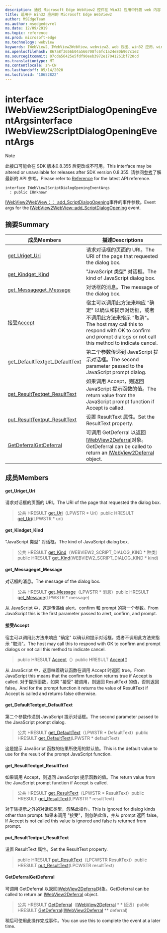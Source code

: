 ```yaml
---
description: 通过 Microsoft Edge WebView2 控件在 Win32 应用中托管 web 内容
title: 适用于 Win32 应用的 Microsoft Edge WebView2
author: MSEdgeTeam
ms.author: msedgedevrel
ms.date: 12/09/2019
ms.topic: reference
ms.prod: microsoft-edge
ms.technology: webview
keywords: IWebView2、IWebView2WebView、webview2、web 视图、win32 应用、win32、edge
ms.openlocfilehash: 867a8f3656b04a566708fc6fc1a24e80b967c1e2
ms.sourcegitcommit: 07cda56425e5fdf90eeb3972e17041261bf720cd
ms.translationtype: MT
ms.contentlocale: zh-CN
ms.lasthandoff: 05/14/2020
ms.locfileid: "10652822"
---
```

# <span data-ttu-id="8743c-104">interface IWebView2ScriptDialogOpeningEventArgs</span><span class="sxs-lookup"><span data-stu-id="8743c-104">interface IWebView2ScriptDialogOpeningEventArgs</span></span> 

> [!NOTE]
> <span data-ttu-id="8743c-105">此接口可能会在 SDK 版本0.8.355 后更改或不可用。</span><span class="sxs-lookup"><span data-stu-id="8743c-105">This interface may be altered or unavailable for releases after SDK version 0.8.355.</span></span> <span data-ttu-id="8743c-106">请参阅[参考](../../../webview2-api-reference.md)了解最新的 API 参考。</span><span class="sxs-lookup"><span data-stu-id="8743c-106">Please refer to [Reference](../../../webview2-api-reference.md) for the latest API reference.</span></span>

```
interface IWebView2ScriptDialogOpeningEventArgs
  : public IUnknown
```

<span data-ttu-id="8743c-107">[IWebView2WebView：： add_ScriptDialogOpening](IWebView2WebView.md#add_scriptdialogopening)事件的事件参数。</span><span class="sxs-lookup"><span data-stu-id="8743c-107">Event args for the [IWebView2WebView::add_ScriptDialogOpening](IWebView2WebView.md#add_scriptdialogopening) event.</span></span>

## <span data-ttu-id="8743c-108">摘要</span><span class="sxs-lookup"><span data-stu-id="8743c-108">Summary</span></span>

 <span data-ttu-id="8743c-109">成员</span><span class="sxs-lookup"><span data-stu-id="8743c-109">Members</span></span>                        | <span data-ttu-id="8743c-110">描述</span><span class="sxs-lookup"><span data-stu-id="8743c-110">Descriptions</span></span>
--------------------------------|---------------------------------------------
[<span data-ttu-id="8743c-111">get_Uri</span><span class="sxs-lookup"><span data-stu-id="8743c-111">get_Uri</span></span>](#get_uri) | <span data-ttu-id="8743c-112">请求对话框的页面的 URI。</span><span class="sxs-lookup"><span data-stu-id="8743c-112">The URI of the page that requested the dialog box.</span></span>
[<span data-ttu-id="8743c-113">get_Kind</span><span class="sxs-lookup"><span data-stu-id="8743c-113">get_Kind</span></span>](#get_kind) | <span data-ttu-id="8743c-114">"JavaScript 类型" 对话框。</span><span class="sxs-lookup"><span data-stu-id="8743c-114">The kind of JavaScript dialog box.</span></span>
[<span data-ttu-id="8743c-115">get_Message</span><span class="sxs-lookup"><span data-stu-id="8743c-115">get_Message</span></span>](#get_message) | <span data-ttu-id="8743c-116">对话框的消息。</span><span class="sxs-lookup"><span data-stu-id="8743c-116">The message of the dialog box.</span></span>
[<span data-ttu-id="8743c-117">接受</span><span class="sxs-lookup"><span data-stu-id="8743c-117">Accept</span></span>](#accept) | <span data-ttu-id="8743c-118">宿主可以调用此方法来响应 "确定" 以确认和提示对话框，或者不调用此方法来指示 "取消"。</span><span class="sxs-lookup"><span data-stu-id="8743c-118">The host may call this to respond with OK to confirm and prompt dialogs or not call this method to indicate cancel.</span></span>
[<span data-ttu-id="8743c-119">get_DefaultText</span><span class="sxs-lookup"><span data-stu-id="8743c-119">get_DefaultText</span></span>](#get_defaulttext) | <span data-ttu-id="8743c-120">第二个参数传递到 JavaScript 提示对话框。</span><span class="sxs-lookup"><span data-stu-id="8743c-120">The second parameter passed to the JavaScript prompt dialog.</span></span>
[<span data-ttu-id="8743c-121">get_ResultText</span><span class="sxs-lookup"><span data-stu-id="8743c-121">get_ResultText</span></span>](#get_resulttext) | <span data-ttu-id="8743c-122">如果调用 Accept，则返回 JavaScript 提示函数的值。</span><span class="sxs-lookup"><span data-stu-id="8743c-122">The return value from the JavaScript prompt function if Accept is called.</span></span>
[<span data-ttu-id="8743c-123">put_ResultText</span><span class="sxs-lookup"><span data-stu-id="8743c-123">put_ResultText</span></span>](#put_resulttext) | <span data-ttu-id="8743c-124">设置 ResultText 属性。</span><span class="sxs-lookup"><span data-stu-id="8743c-124">Set the ResultText property.</span></span>
[<span data-ttu-id="8743c-125">GetDeferral</span><span class="sxs-lookup"><span data-stu-id="8743c-125">GetDeferral</span></span>](#getdeferral) | <span data-ttu-id="8743c-126">可调用 GetDeferral 以返回[IWebView2Deferral](IWebView2Deferral.md)对象。</span><span class="sxs-lookup"><span data-stu-id="8743c-126">GetDeferral can be called to return an [IWebView2Deferral](IWebView2Deferral.md) object.</span></span>

## <span data-ttu-id="8743c-127">成员</span><span class="sxs-lookup"><span data-stu-id="8743c-127">Members</span></span>

#### <span data-ttu-id="8743c-128">get_Uri</span><span class="sxs-lookup"><span data-stu-id="8743c-128">get_Uri</span></span> 

<span data-ttu-id="8743c-129">请求对话框的页面的 URI。</span><span class="sxs-lookup"><span data-stu-id="8743c-129">The URI of the page that requested the dialog box.</span></span>

> <span data-ttu-id="8743c-130">公共 HRESULT [get_Uri](#get_uri)（LPWSTR \* Uri）</span><span class="sxs-lookup"><span data-stu-id="8743c-130">public HRESULT [get_Uri](#get_uri)(LPWSTR \* uri)</span></span>

#### <span data-ttu-id="8743c-131">get_Kind</span><span class="sxs-lookup"><span data-stu-id="8743c-131">get_Kind</span></span> 

<span data-ttu-id="8743c-132">"JavaScript 类型" 对话框。</span><span class="sxs-lookup"><span data-stu-id="8743c-132">The kind of JavaScript dialog box.</span></span>

> <span data-ttu-id="8743c-133">公共 HRESULT [get_Kind](#get_kind)（WEBVIEW2_SCRIPT_DIALOG_KIND \* 种类）</span><span class="sxs-lookup"><span data-stu-id="8743c-133">public HRESULT [get_Kind](#get_kind)(WEBVIEW2_SCRIPT_DIALOG_KIND \* kind)</span></span>

#### <span data-ttu-id="8743c-134">get_Message</span><span class="sxs-lookup"><span data-stu-id="8743c-134">get_Message</span></span> 

<span data-ttu-id="8743c-135">对话框的消息。</span><span class="sxs-lookup"><span data-stu-id="8743c-135">The message of the dialog box.</span></span>

> <span data-ttu-id="8743c-136">公共 HRESULT [get_Message](#get_message)（LPWSTR \* 消息）</span><span class="sxs-lookup"><span data-stu-id="8743c-136">public HRESULT [get_Message](#get_message)(LPWSTR \* message)</span></span>

<span data-ttu-id="8743c-137">从 JavaScript 中，这是传递给 alert、confirm 和 prompt 的第一个参数。</span><span class="sxs-lookup"><span data-stu-id="8743c-137">From JavaScript this is the first parameter passed to alert, confirm, and prompt.</span></span>

#### <span data-ttu-id="8743c-138">接受</span><span class="sxs-lookup"><span data-stu-id="8743c-138">Accept</span></span> 

<span data-ttu-id="8743c-139">宿主可以调用此方法来响应 "确定" 以确认和提示对话框，或者不调用此方法来指示 "取消"。</span><span class="sxs-lookup"><span data-stu-id="8743c-139">The host may call this to respond with OK to confirm and prompt dialogs or not call this method to indicate cancel.</span></span>

> <span data-ttu-id="8743c-140">public HRESULT [Accept](#accept)（）</span><span class="sxs-lookup"><span data-stu-id="8743c-140">public HRESULT [Accept](#accept)()</span></span>

<span data-ttu-id="8743c-141">从 JavaScript 中，这意味着确认函数在调用 Accept 时返回 true。</span><span class="sxs-lookup"><span data-stu-id="8743c-141">From JavaScript this means that the confirm function returns true if Accept is called.</span></span> <span data-ttu-id="8743c-142">对于提示函数，如果 "接受" 被调用，则返回 ResultText 的值，否则返回 false。</span><span class="sxs-lookup"><span data-stu-id="8743c-142">And for the prompt function it returns the value of ResultText if Accept is called and returns false otherwise.</span></span>

#### <span data-ttu-id="8743c-143">get_DefaultText</span><span class="sxs-lookup"><span data-stu-id="8743c-143">get_DefaultText</span></span> 

<span data-ttu-id="8743c-144">第二个参数传递到 JavaScript 提示对话框。</span><span class="sxs-lookup"><span data-stu-id="8743c-144">The second parameter passed to the JavaScript prompt dialog.</span></span>

> <span data-ttu-id="8743c-145">公共 HRESULT [get_DefaultText](#get_defaulttext)（LPWSTR \* DefaultText）</span><span class="sxs-lookup"><span data-stu-id="8743c-145">public HRESULT [get_DefaultText](#get_defaulttext)(LPWSTR \* defaultText)</span></span>

<span data-ttu-id="8743c-146">这是提示 JavaScript 函数的结果所使用的默认值。</span><span class="sxs-lookup"><span data-stu-id="8743c-146">This is the default value to use for the result of the prompt JavaScript function.</span></span>

#### <span data-ttu-id="8743c-147">get_ResultText</span><span class="sxs-lookup"><span data-stu-id="8743c-147">get_ResultText</span></span> 

<span data-ttu-id="8743c-148">如果调用 Accept，则返回 JavaScript 提示函数的值。</span><span class="sxs-lookup"><span data-stu-id="8743c-148">The return value from the JavaScript prompt function if Accept is called.</span></span>

> <span data-ttu-id="8743c-149">公共 HRESULT [get_ResultText](#get_resulttext)（LPWSTR \* ResultText）</span><span class="sxs-lookup"><span data-stu-id="8743c-149">public HRESULT [get_ResultText](#get_resulttext)(LPWSTR \* resultText)</span></span>

<span data-ttu-id="8743c-150">对于除提示之外的对话框类型，忽略此操作。</span><span class="sxs-lookup"><span data-stu-id="8743c-150">This is ignored for dialog kinds other than prompt.</span></span> <span data-ttu-id="8743c-151">如果未调用 "接受"，则忽略此值，并从 prompt 返回 false。</span><span class="sxs-lookup"><span data-stu-id="8743c-151">If Accept is not called this value is ignored and false is returned from prompt.</span></span>

#### <span data-ttu-id="8743c-152">put_ResultText</span><span class="sxs-lookup"><span data-stu-id="8743c-152">put_ResultText</span></span> 

<span data-ttu-id="8743c-153">设置 ResultText 属性。</span><span class="sxs-lookup"><span data-stu-id="8743c-153">Set the ResultText property.</span></span>

> <span data-ttu-id="8743c-154">public HRESULT [put_ResultText](#put_resulttext)（LPCWSTR ResultText）</span><span class="sxs-lookup"><span data-stu-id="8743c-154">public HRESULT [put_ResultText](#put_resulttext)(LPCWSTR resultText)</span></span>

#### <span data-ttu-id="8743c-155">GetDeferral</span><span class="sxs-lookup"><span data-stu-id="8743c-155">GetDeferral</span></span> 

<span data-ttu-id="8743c-156">可调用 GetDeferral 以返回[IWebView2Deferral](IWebView2Deferral.md)对象。</span><span class="sxs-lookup"><span data-stu-id="8743c-156">GetDeferral can be called to return an [IWebView2Deferral](IWebView2Deferral.md) object.</span></span>

> <span data-ttu-id="8743c-157">公共 HRESULT [GetDeferral](#getdeferral)（[IWebView2Deferral](IWebView2Deferral.md) \* \* 延迟）</span><span class="sxs-lookup"><span data-stu-id="8743c-157">public HRESULT [GetDeferral](#getdeferral)([IWebView2Deferral](IWebView2Deferral.md) \*\* deferral)</span></span>

<span data-ttu-id="8743c-158">稍后可使用此操作完成事件。</span><span class="sxs-lookup"><span data-stu-id="8743c-158">You can use this to complete the event at a later time.</span></span>

